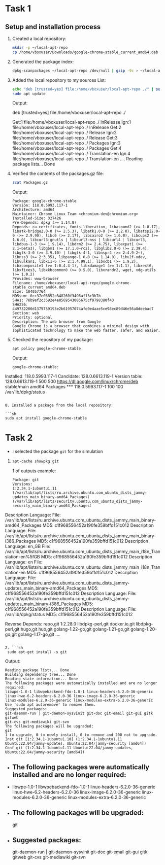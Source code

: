 # Task 1

## Setup and installation process

1. Created a local repository:
   
   ```sh
   mkdir -p ~/local-apt-repo
   cp /home/vboxuser/Downloads/google-chrome-stable_current_amd64.deb ~/local-apt-repo/
   ```

2. Generated the package index:
   
   ```sh
   dpkg-scanpackages ~/local-apt-repo /dev/null | gzip -9c > ~/local-apt-repo/Packages.gz
   ```

3. Added the local repository to my sources List:
   
   ```sh
   echo "deb [trusted=yes] file:/home/vboxuser/local-apt-repo ./" | sudo tee /etc/apt/sources.list.d/local-apt-repo.list
   sudo apt update
   ```
      
   Output:
   
   deb [trusted=yes] file:/home/vboxuser/local-apt-repo ./
   
   Get:1 file:/home/vboxuser/local-apt-repo ./ InRelease
   Ign:1 file:/home/vboxuser/local-apt-repo ./ InRelease
   Get:2 file:/home/vboxuser/local-apt-repo ./ Release
   Ign:2 file:/home/vboxuser/local-apt-repo ./ Release
   Get:3 file:/home/vboxuser/local-apt-repo ./ Packages
   Ign:3 file:/home/vboxuser/local-apt-repo ./ Packages
   Get:4 file:/home/vboxuser/local-apt-repo ./ Translation-en
   Ign:4 file:/home/vboxuser/local-apt-repo ./ Translation-en
   ....
   Reading package lists... Done

5. Verified the contents of the packages.gz file:
   
   ```sh
   zcat Packages.gz
   ```
   
   Output:
   ```
   Package: google-chrome-stable
   Version: 118.0.5993.117-1
   Architecture: amd64
   Maintainer: Chrome Linux Team <chromium-dev@chromium.org>
   Installed-Size: 327426
   Pre-Depends: dpkg (>= 1.14.0)
   Depends: ca-certificates, fonts-liberation, libasound2 (>= 1.0.17), libatk-bridge2.0-0 (>= 2.5.3), libatk1.0-0 (>= 2.2.0), libatspi2.0-0 (>= 2.9.90), libc6 (>= 2.17), libcairo2 (>= 1.6.0), libcups2 (>= 1.6.0), libcurl3-gnutls | libcurl3-nss | libcurl4 | libcurl3, libdbus-1-3 (>= 1.9.14), libdrm2 (>= 2.4.75), libexpat1 (>= 2.1~beta3), libgbm1 (>= 17.1.0~rc2), libglib2.0-0 (>= 2.39.4), libgtk-3-0 (>= 3.9.10) | libgtk-4-1, libnspr4 (>= 2:4.9-2~), libnss3 (>= 2:3.35), libpango-1.0-0 (>= 1.14.0), libu2f-udev, libvulkan1, libx11-6 (>= 2:1.4.99.1), libxcb1 (>= 1.9.2), libxcomposite1 (>= 1:0.4.4-1), libxdamage1 (>= 1:1.1), libxext6, libxfixes3, libxkbcommon0 (>= 0.5.0), libxrandr2, wget, xdg-utils (>= 1.0.2)
   Provides: www-browser
   Filename: /home/vboxuser/local-apt-repo/google-chrome-stable_current_amd64.deb
   Size: 104057764
   MD5sum: 0cc37c06852e848260f3496af13c3b7b
   SHA1: 78b9ef2c3592e4e0569543085675cf9798380f43
   SHA256: 449732200d1375759193e2b61957074afe0e4aae5ce98ec89d46e56a8deebac7
   Section: web
   Priority: optional
   Description: The web browser from Google
   Google Chrome is a browser that combines a minimal design with sophisticated technology to make the web faster, safer, and easier.
   ```
   
6. Checked the repository of my package:
   
   ```sh
   apt policy google-chrome-stable
   ```
   
   Output:
   ```
   google-chrome-stable:
  Installed: 118.0.5993.117-1
  Candidate: 128.0.6613.119-1
  Version table:
     128.0.6613.119-1 500
        500 https://dl.google.com/linux/chrome/deb stable/main amd64 Packages
 *** 118.0.5993.117-1 100
        100 /var/lib/dpkg/status
   ```

8. Installed a package from the local repository:
    
   ```sh
   sudo apt install google-chrome-stable
   ```

# Task 2
- I selected the package `git` for the simulation

1. ```sh
   apt-cache showpkg git
   ```

   1 of outputs example:
   ```
   Package: git
   Versions:
   1:2.34.1-1ubuntu1.11 (/var/lib/apt/lists/ru.archive.ubuntu.com_ubuntu_dists_jammy-updates_main_binary-amd64_Packages) (/var/lib/apt/lists/security.ubuntu.com_ubuntu_dists_jammy-security_main_binary-amd64_Packages)
 Description Language: 
                 File: /var/lib/apt/lists/ru.archive.ubuntu.com_ubuntu_dists_jammy_main_binary-amd64_Packages
                  MD5: c1f968556452a190fe359bffd151c012
 Description Language: 
                 File: /var/lib/apt/lists/ru.archive.ubuntu.com_ubuntu_dists_jammy_main_binary-i386_Packages
                  MD5: c1f968556452a190fe359bffd151c012
 Description Language: en_GB
                 File: /var/lib/apt/lists/ru.archive.ubuntu.com_ubuntu_dists_jammy_main_i18n_Translation-en%5fGB
                  MD5: c1f968556452a190fe359bffd151c012
 Description Language: en
                 File: /var/lib/apt/lists/ru.archive.ubuntu.com_ubuntu_dists_jammy_main_i18n_Translation-en
                  MD5: c1f968556452a190fe359bffd151c012
 Description Language: 
                 File: /var/lib/apt/lists/ru.archive.ubuntu.com_ubuntu_dists_jammy-updates_main_binary-amd64_Packages
                  MD5: c1f968556452a190fe359bffd151c012
 Description Language: 
                 File: /var/lib/apt/lists/ru.archive.ubuntu.com_ubuntu_dists_jammy-updates_main_binary-i386_Packages
                  MD5: c1f968556452a190fe359bffd151c012
 Description Language: 
                 File: /var/lib/dpkg/status
                  MD5: c1f968556452a190fe359bffd151c012

   Reverse Depends: 
  repo,git 1:2.28.0
  libdpkg-perl,git
  docker.io,git
  libdpkg-perl,git
  hugo,git
  hub,git
  golang-1.22-go,git
  golang-1.21-go,git
  golang-1.20-go,git
  golang-1.17-go,git
  ....
  ```

2. ```sh
   sudo apt-get install -s git
   ```

   Output: 
   ```
   Reading package lists... Done
   Building dependency tree... Done
   Reading state information... Done
   The following packages were automatically installed and are no longer required:
   libwpe-1.0-1 libwpebackend-fdo-1.0-1 linux-headers-6.2.0-36-generic
   linux-hwe-6.2-headers-6.2.0-36 linux-image-6.2.0-36-generic
   linux-modules-6.2.0-36-generic linux-modules-extra-6.2.0-36-generic
   Use 'sudo apt autoremove' to remove them.
   Suggested packages:
   git-daemon-run | git-daemon-sysvinit git-doc git-email git-gui gitk gitweb
   git-cvs git-mediawiki git-svn
   The following packages will be upgraded:
   git
   1 to upgrade, 0 to newly install, 0 to remove and 200 not to upgrade.
   Inst git [1:2.34.1-1ubuntu1.10] (1:2.34.1-1ubuntu1.11 Ubuntu:22.04/jammy-updates, Ubuntu:22.04/jammy-security [amd64])
   Conf git (1:2.34.1-1ubuntu1.11 Ubuntu:22.04/jammy-updates, Ubuntu:22.04/jammy-security [amd64])
   ```

- ## The following packages were automatically installed and are no longer required:
- 
  libwpe-1.0-1 libwpebackend-fdo-1.0-1 linux-headers-6.2.0-36-generic
  linux-hwe-6.2-headers-6.2.0-36 linux-image-6.2.0-36-generic
  linux-modules-6.2.0-36-generic linux-modules-extra-6.2.0-36-generic

- ## The following packages will be upgraded:
  git

- ## Suggested packages:
  git-daemon-run | git-daemon-sysvinit git-doc git-email git-gui gitk gitweb
  git-cvs git-mediawiki git-svn
